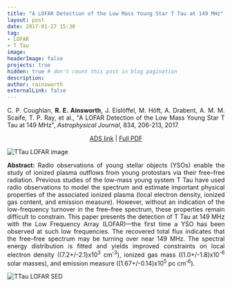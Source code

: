 ```yaml
---
title: "A LOFAR Detection of the Low Mass Young Star T Tau at 149 MHz"
layout: post
date: 2017-01-27 15:30
tag: 
- LOFAR
- T Tau
image: 
headerImage: false
projects: true
hidden: true # don't count this post in blog pagination
description: 
author: rainsworth
externalLink: false
---
```


<p align="justify">C. P. Coughlan, <b>R. E. Ainsworth</b>, J. Eislöffel, M. Höft, A. Drabent, A. M. M. Scaife, T. P. Ray, et al., "A LOFAR Detection of the Low Mass Young Star T Tau at 149 MHz", <i>Astrophysical Journal</i>, 834, 206-213, 2017.</p>

<p align="center"><a href="http://adsabs.harvard.edu/abs/2017ApJ...834..206C">ADS link</a> | <a href="https://rainsworth.github.io/assets/pdfs/Coughlan_2017_ApJ_834_206.pdf">Full PDF</a></p>

![TTau LOFAR image](https://rainsworth.github.io/assets/images/projects/TTAU_LOFAR_image.png)


<p align="justify"><b>Abstract:</b> Radio observations of young stellar objects (YSOs) enable the study of ionized plasma outflows from young protostars via their free–free radiation. Previous studies of the low-mass young system T Tau have used radio observations to model the spectrum and estimate important physical properties of the associated ionized plasma (local electron density, ionized gas content, and emission measure). However, without an indication of the low-frequency turnover in the free–free spectrum, these properties remain difficult to constrain. This paper presents the detection of T Tau at 149 MHz with the Low Frequency Array (LOFAR)—the first time a YSO has been observed at such low frequencies. The recovered total flux indicates that the free–free spectrum may be turning over near 149 MHz. The spectral energy distribution is fitted and yields improved constraints on local electron density ((7.2+/-2.1)x10<sup>3</sup> cm<sup>‑3</sup>), ionized gas mass ((1.0+/-1.8)x10<sup>-6</sup> solar masses), and emission measure ((1.67+/-0.14)x10<sup>5</sup> pc cm<sup>‑6</sup>).</p>

![TTau LOFAR SED](https://rainsworth.github.io/assets/images/projects/TTAU_LOFAR_SED.png)


